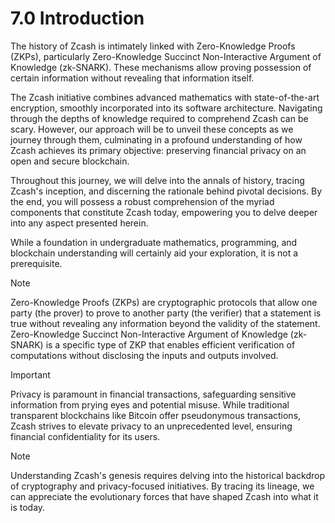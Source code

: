 # 7.0 Introduction

The history of Zcash is intimately linked with Zero-Knowledge Proofs (ZKPs), particularly Zero-Knowledge Succinct Non-Interactive Argument of Knowledge (zk-SNARK). These mechanisms allow proving possession of certain information without revealing that information itself.

The Zcash initiative combines advanced mathematics with state-of-the-art encryption, smoothly incorporated into its software architecture. Navigating through the depths of knowledge required to comprehend Zcash can be scary. However, our approach will be to unveil these concepts as we journey through them, culminating in a profound understanding of how Zcash achieves its primary objective: preserving financial privacy on an open and secure blockchain.

Throughout this journey, we will delve into the annals of history, tracing Zcash's inception, and discerning the rationale behind pivotal decisions. By the end, you will possess a robust comprehension of the myriad components that constitute Zcash today, empowering you to delve deeper into any aspect presented herein.

While a foundation in undergraduate mathematics, programming, and blockchain understanding will certainly aid your exploration, it is not a prerequisite.

> [!NOTE]
> Zero-Knowledge Proofs (ZKPs) are cryptographic protocols that allow one party (the prover) to prove to another party (the verifier) that a statement is true without revealing any information beyond the validity of the statement. Zero-Knowledge Succinct Non-Interactive Argument of Knowledge (zk-SNARK) is a specific type of ZKP that enables efficient verification of computations without disclosing the inputs and outputs involved.

> [!IMPORTANT]  
> Privacy is paramount in financial transactions, safeguarding sensitive information from prying eyes and potential misuse. While traditional transparent blockchains like Bitcoin offer pseudonymous transactions, Zcash strives to elevate privacy to an unprecedented level, ensuring financial confidentiality for its users.

> [!NOTE]
> Understanding Zcash's genesis requires delving into the historical backdrop of cryptography and privacy-focused initiatives. By tracing its lineage, we can appreciate the evolutionary forces that have shaped Zcash into what it is today.

